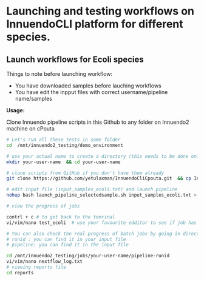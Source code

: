
# Launching and testing workflows on InnuendoCLI platform for different species.

## Launch workflows for Ecoli species

Things to note before launching workflow:

- You have downloaded samples before lauching workflows
- You have edit the inpput files with correct username/pipeline name/samples


**Usage:**

Clone Innuendo pipeline scripts in this Github to any folder on Innuendo2 machine on cPouta  

```bash
# Let's run all these tests in some folder 
cd  /mnt/innuendo2_testing/demo_environment 

# use your actual name to create a directory (this needs to be done only once)
mkdir your-user-name  && cd your-user-name 

# clone scripts from GitHub if you don't have them already
git clone https://github.com/yetulaxman/InnuendoCliCpouta.git  && cp InnuendoCliCpouta/* .

# edit input file (input_samples_ecoli.txt) and launch pipeline
nohup bash launch_pipeline_selectedsample.sh input_samples_ecoli.txt > test_ecoli &

# view the progress of jobs

contrl + c # to get back to the temrinal
vi/vim/nano test_ecoli  # use your favourite edditor to see if job has started

# You can also check the real progress of batch jobs by going in directory where job is running
# runid : you can find it in your input file
# pipeline: you can find it in the input file

cd /mnt/innuendo2_testing/jobs/your-user-name/pipeline-runid 
vi/vim/nano nextflow_log.txt
# viewing reports file 
cd reports



